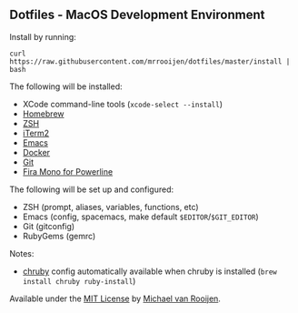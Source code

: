 ## Dotfiles - MacOS Development Environment

Install by running:

    curl https://raw.githubusercontent.com/mrrooijen/dotfiles/master/install | bash

The following will be installed:

- XCode command-line tools (`xcode-select --install`)
- [Homebrew]
- [ZSH]
- [iTerm2]
- [Emacs]
- [Docker]
- [Git]
- [Fira Mono for Powerline]

The following will be set up and configured:

- ZSH (prompt, aliases, variables, functions, etc)
- Emacs (config, spacemacs, make default `$EDITOR`/`$GIT_EDITOR`)
- Git (gitconfig)
- RubyGems (gemrc)

Notes:

- [chruby] config automatically available when chruby is installed (`brew install chruby ruby-install`)

Available under the [MIT License] by [Michael van Rooijen].

[Homebrew]: https://brew.sh
[ZSH]: https://www.zsh.org
[iTerm2]: https://iterm2.com
[Emacs]: https://emacsformacosx.com
[Docker]: https://www.docker.com/products/docker
[Git]: https://git-scm.com
[Fira Mono for Powerline]: https://github.com/powerline/fonts/tree/master/FiraMono
[chruby]: https://github.com/postmodern/chruby
[Michael van Rooijen]: https://michael.vanrooijen.io
[MIT License]: https://github.com/mrrooijen/dotfiles/blob/master/LICENSE
